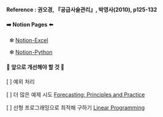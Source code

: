 <strong>Reference : 권오경, 『공급사슬관리』, 박영사(2010), p125-132</strong>

<h4>➡️ Notion Pages ⬅️</h4>

  &nbsp; ❇ [Notion-Excel](https://www.notion.so/Excel-147b6add77c04639b631771a9ff1e517)
  
  &nbsp; ❇ [Notion-Python](https://www.notion.so/Python-a85ce17aaef44c3b87a6aad8ac5db2bc)

<h4>🚀 앞으로 개선해야 할 것 🚀</h4>

  [ ] 예외 처리

  [ ] 더 많은 예제 시도 [Forecasting: Principles and Practice](https://otexts.com/fppkr/)

  [ ] 선형 프로그래밍으로 최적해 구하기 [Linear Programming](https://towardsdatascience.com/linear-programming-the-stock-cutting-problem-dc6ba3bf3de1)

